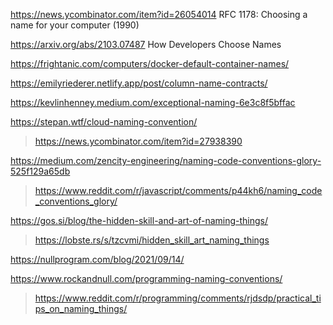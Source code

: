 https://news.ycombinator.com/item?id=26054014 	RFC 1178: Choosing a name for your computer (1990)
 
https://arxiv.org/abs/2103.07487 How Developers Choose Names

https://frightanic.com/computers/docker-default-container-names/

https://emilyriederer.netlify.app/post/column-name-contracts/

https://kevlinhenney.medium.com/exceptional-naming-6e3c8f5bffac

https://stepan.wtf/cloud-naming-convention/
> https://news.ycombinator.com/item?id=27938390

https://medium.com/zencity-engineering/naming-code-conventions-glory-525f129a65db
> https://www.reddit.com/r/javascript/comments/p44kh6/naming_code_conventions_glory/

https://gos.si/blog/the-hidden-skill-and-art-of-naming-things/
> https://lobste.rs/s/tzcvmi/hidden_skill_art_naming_things

https://nullprogram.com/blog/2021/09/14/

https://www.rockandnull.com/programming-naming-conventions/
> https://www.reddit.com/r/programming/comments/rjdsdp/practical_tips_on_naming_things/